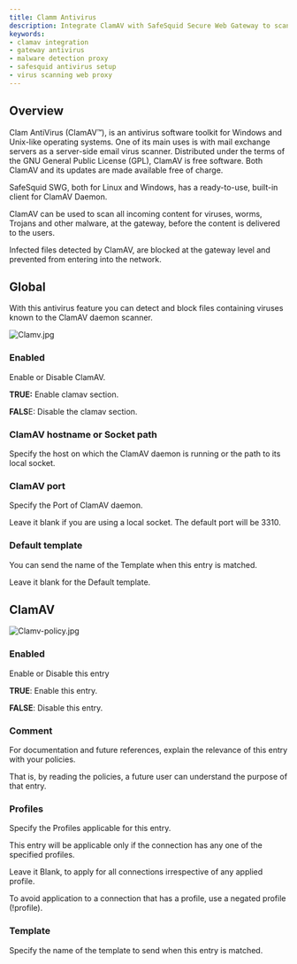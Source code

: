 ```yaml
---
title: Clamm Antivirus  
description: Integrate ClamAV with SafeSquid Secure Web Gateway to scan and block malware at the gateway level, preventing viruses, worms, and trojans from entering your network.  
keywords:  
- clamav integration  
- gateway antivirus  
- malware detection proxy  
- safesquid antivirus setup  
- virus scanning web proxy  
---
```


## Overview

Clam AntiVirus (ClamAV™), is an antivirus software toolkit for Windows and Unix-like operating systems. One of its main uses is with mail exchange servers as a server-side email virus scanner. Distributed under the terms of the GNU General Public License (GPL), ClamAV is free software. Both ClamAV and its updates are made available free of charge.

SafeSquid SWG, both for Linux and Windows, has a ready-to-use, built-in client for ClamAV Daemon.

ClamAV can be used to scan all incoming content for viruses, worms, Trojans and other malware, at the gateway, before the content is delivered to the users.

Infected files detected by ClamAV, are blocked at the gateway level and prevented from entering into the network.

## Global

With this antivirus feature you can detect and block files containing viruses known to the ClamAV daemon scanner.

![Clamv.jpg](/img/Configure/Real_Time_Content_Activity/Clam_antivirus/image1.webp)

### Enabled

Enable or Disable ClamAV.

**TRUE:** Enable clamav section.

**FALS**E: Disable the clamav section.

### ClamAV hostname or Socket path

Specify the host on which the ClamAV daemon is running or the path to its local socket.

### ClamAV port

Specify the Port of ClamAV daemon.

Leave it blank if you are using a local socket. The default port will be 3310.

### Default template

You can send the name of the Template when this entry is matched.

Leave it blank for the Default template.

## ClamAV

![Clamv-policy.jpg](/img/Configure/Real_Time_Content_Activity/Clam_antivirus/image2.webp)

### Enabled

Enable or Disable this entry

**TRUE**: Enable this entry.

**FALSE**: Disable this entry.

### Comment

For documentation and future references, explain the relevance of this entry with your policies.

That is, by reading the policies, a future user can understand the purpose of that entry.

### Profiles

Specify the Profiles applicable for this entry.

This entry will be applicable only if the connection has any one of the specified profiles.

Leave it Blank, to apply for all connections irrespective of any applied profile.

To avoid application to a connection that has a profile, use a negated profile (!profile).

### Template

Specify the name of the template to send when this entry is matched.